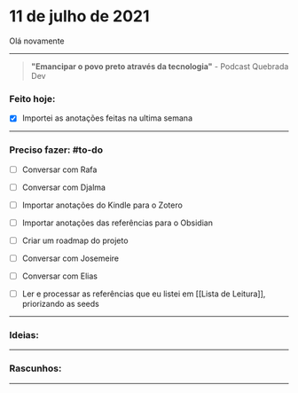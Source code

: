 # 11 de julho de 2021
Olá novamente

----

> **"Emancipar o povo preto através da tecnologia"**
\- Podcast Quebrada Dev

### Feito hoje:
- [x] Importei as anotações feitas na ultima semana

---

### Preciso fazer: #to-do
- [ ] Conversar com Rafa
- [ ] Conversar com Djalma

 - [ ] Importar anotações do Kindle para o Zotero
- [ ] Importar anotações das referências para o Obsidian
- [ ] Criar um roadmap do projeto
- [ ] Conversar com Josemeire
- [ ] Conversar com Elias

- [ ] Ler e processar as referências que eu listei em [[Lista de Leitura]], priorizando as seeds

---

### Ideias:


---

### Rascunhos:


---

